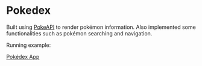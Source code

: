 # Pokedex

Built using [PokeAPI](https://pokeapi.co/docs/v2) to render pokémon information.
Also implemented some functionalities such as pokémon searching and navigation.

Running example:

[Pokédex App](https://pokedex-soup.onrender.com/)